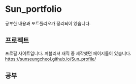 # Sun_portfolio

공부한 내용과 포트폴리오가 정리되어 있습니다.

## 프로젝트

프로필 사이트입니다. 퍼블리셔 재직 중 제작했던 페이지들이 있습니다.
https://sunseungcheol.github.io/Sun_profile/

## 공부
